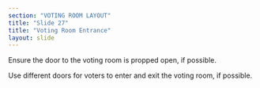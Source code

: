 ```yaml
---
section: "VOTING ROOM LAYOUT"
title: "Slide 27"
title: "Voting Room Entrance"
layout: slide
---
```


Ensure the door to the voting room is propped open, if possible.

Use different doors for voters to enter and exit the voting room, if possible.
